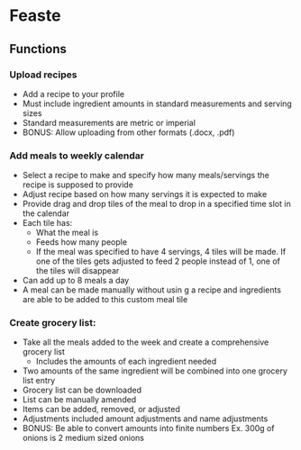 # Feaste

## Functions

### Upload recipes
- Add a recipe to your profile
- Must include ingredient amounts in standard measurements and serving sizes
- Standard measurements are metric or imperial
- BONUS: Allow uploading from other formats (.docx, .pdf)

### Add meals to weekly calendar
- Select a recipe to make and specify how many meals/servings the recipe is supposed to provide
- Adjust recipe based on how many servings it is expected to make
- Provide drag and drop tiles of the meal to drop in a specified time slot in the calendar
- Each tile has:
  - What the meal is
  - Feeds how many people
  - If the meal was specified to have 4 servings, 4 tiles will be made. If one of the tiles gets adjusted to feed 2 people instead of 1, one of the tiles will disappear
- Can add up to 8 meals a day
- A meal can be made manually without usin g a recipe and ingredients are able to be added to this custom meal tile

### Create grocery list:
- Take all the meals added to the week and create a comprehensive grocery list
  - Includes the amounts of each ingredient needed
- Two amounts of the same ingredient will be combined into one grocery list entry
- Grocery list can be downloaded
- List can be manually amended
- Items can be added, removed, or adjusted
- Adjustments included amount adjustments and name adjustments
- BONUS: Be able to convert amounts into finite numbers Ex. 300g of onions is 2 medium sized onions
